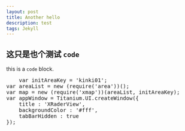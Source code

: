 ```yaml
---
layout: post
title: Another hello
description: test
tags: Jekyll
---
```

## 这只是也个测试 `code`

this is a `code` block.

<pre class="brush: js">
	var initAreaKey = 'kinki01';
var areaList = new (require('area'))();
var map = new (require('xmap'))(areaList, initAreaKey);
var appWindow = Titanium.UI.createWindow({
    title : 'XRaderView',
    backgroundColor : '#fff',
    tabBarHidden : true
});
</pre>
